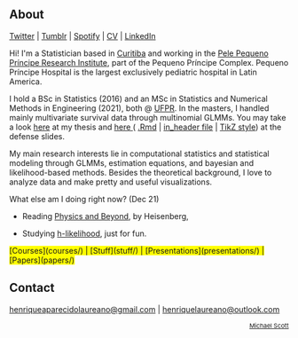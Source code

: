 ## About

[Twitter](https://twitter.com/hap_laureano) |
[Tumblr](tumblr/) |
[Spotify](https://open.spotify.com/user/12147941733) |
[CV](vitae.pdf) |
[LinkedIn](https://www.linkedin.com/in/henrique-laureano-025328179/)

Hi! I'm a Statistician based in [Curitiba](https://goo.gl/K1Qcdv) and
working in the [Pele Pequeno Príncipe Research
Institute](http://www.pelepequenoprincipe.org.br/), part of the Pequeno
Príncipe Complex. Pequeno Príncipe Hospital is the largest exclusively
pediatric hospital in Latin America.

I hold a BSc in Statistics (2016) and an MSc in Statistics and Numerical
Methods in Engineering (2021), both @ [UFPR](https://goo.gl/DtVAbi). In
the masters, I handled mainly multivariate survival data through
multinomial GLMMs. You may take a look [here](THESIS/thesis/thesis.pdf)
at my thesis and [here ](THESIS/aqua/slides.pdf)(
[.Rmd](THESIS/aqua/slides.Rmd) | [in_header
file](THESIS/aqua/beamerheader.txt) | [TikZ
style](THESIS/aqua/tikzit.sty)) at the defense slides.

My main research interests lie in computational statistics and
statistical modeling through GLMMs, estimation equations, and bayesian
and likelihood-based methods. Besides the theoretical background, I love
to analyze data and make pretty and useful visualizations.

What else am I doing right now? (Dec 21)

+ Reading
  [Physics and Beyond](https://en.wikipedia.org/wiki/Physics_and_Beyond),
  by Heisenberg,

+ Studying
  [h-likelihood](https://www.amazon.com/Generalized-Linear-Models-Random-Effects/dp/1498720617/ref=sr_1_1?crid=3GYWLSOWV3JVP&dchild=1&keywords=Generalized+Linear+Models+with+Random+Effects%3A+Unified+Analysis+via+H-likelihood%2C+Second+Edition&qid=1620398604&sprefix=physics+and+beyond+%2Caps%2C274&sr=8-1),
  just for fun.

<span style="background-color: #FFFF00">
      [Courses](courses/) |
      [Stuff](stuff/) |
      [Presentations](presentations/) |
      [Papers](papers/)</span>

## Contact

henriqueaparecidolaureano@gmail.com |
henriquelaureano@outlook.com

<!-- font-size default: 14px -->
<p><a href="mike.html" style="float: right; font-size: 11px">
    Michael Scott</a></p>
